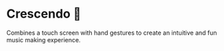 # Crescendo :musical_keyboard:

Combines a touch screen with hand gestures to create an intuitive and fun music making experience.
